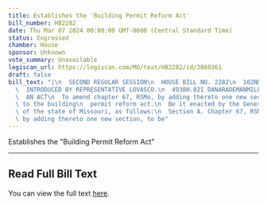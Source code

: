 ```yaml
---
title: Establishes the 'Building Permit Reform Act'
bill_number: HB2282
date: Thu Mar 07 2024 00:00:00 GMT-0600 (Central Standard Time)
status: Engrossed
chamber: House
sponsor: Unknown
vote_summary: Unavailable
legiscan_url: https://legiscan.com/MO/text/HB2282/id/2869361
draft: false
bill_text: "|\n  SECOND REGULAR SESSION\n  HOUSE BILL NO. 2282\n  102ND GENERAL ASSEMBLY\n\
  \  INTRODUCED BY REPRESENTATIVE LOVASCO.\n  4938H.02I DANARADEMANMILLER,ChiefClerk\n\
  \  AN ACT\n  To amend chapter 67, RSMo, by adding thereto one new section relating\
  \ to the building\n  permit reform act.\n  Be it enacted by the General Assembly\
  \ of the state of Missouri, as follows:\n  Section A. Chapter 67, RSMo, is amended\
  \ by adding thereto one new section, to be"
---
```

Establishes the "Building Permit Reform Act"

---

## Read Full Bill Text

You can view the full text [here](https://legiscan.com/MO/text/HB2282/id/2869361).
